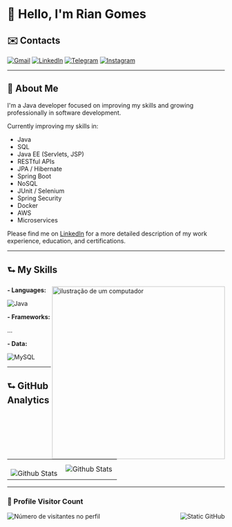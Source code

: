 # 👋 Hello, I'm Rian Gomes

## ✉️ Contacts

<p align="left">
  <a href="https://mail.google.com/mail/u/1/?hl=en&tf=cm&fs=1&to=devrgomes@gmail.com" title="Gmail">
  <img src="https://img.shields.io/badge/-Gmail-FF0000?style=flat-square&labelColor=FF0000&logo=gmail&logoColor=white&link=LINK-DO-SEU-GMAIL" alt="Gmail"/></a>
  <a href="https://www.linkedin.com/in/devrgomes/" title="LinkedIn">
  <img src="https://img.shields.io/badge/-Linkedin-0e76a8?style=flat-square&logo=Linkedin&logoColor=white&link=LINK-DO-SEU-LINKEDIN" alt="LinkedIn"/></a>
  <a href="https://t.me/DEVRGomes" title="Telegram">
  <img src="https://img.shields.io/badge/-Telegram-2CA5E0?style=flat-square&logo=telegram&logoColor=white&link=LINK-DO-SEU-INSTAGRAM" alt="Telegram"/></a>
  <a href="https://www.instagram.com/devrgomes" title="Instagram">
  <img src="https://img.shields.io/badge/-Instagram-DF0174?style=flat-square&labelColor=DF0174&logo=instagram&logoColor=white&link=LINK-DO-SEU-INSTAGRAM" alt="Instagram"/></a>
</p>

---

## 👤 About Me

I'm a Java developer focused on improving my skills and growing professionally in software development.

Currently improving my skills in:

* Java
* SQL
* Java EE (Servlets, JSP)
* RESTful APIs
* JPA / Hibernate
* Spring Boot
* NoSQL
* JUnit / Selenium
* Spring Security
* Docker
* AWS
* Microservices



Please find me on [LinkedIn](https://www.linkedin.com/in/devrgomes/) for a more detailed description of my work experience, education, and certifications.

---

## ⮑ My Skills

<img src="https://raw.githubusercontent.com/MicaelliMedeiros/micaellimedeiros/master/image/computer-illustration.png" alt="ilustração de um computador" min-width="400px" max-width="400px" width="400px" align="right">


**- Languages:**

![Java](https://img.shields.io/badge/-Java-333333?style=flat&logo=Java&logoColor=007396)

**- Frameworks:**

...

**- Data:**

![MySQL](https://img.shields.io/badge/MySQL-00000F?style=flat&logo=mysql&logoColor=white)

---

## ⮑ GitHub Analytics

<table>
  <tr>
    <td>
      <br />
      <img
        align="left"
        src="https://github-readme-streak-stats.herokuapp.com/?user=devrgomes&theme=dark&hide_border=false"
        alt="Github Stats"
      />
    </td>
    <td>
      <img
        align="left"
        src="https://github-readme-stats.vercel.app/api/top-langs/?username=devrgomes&theme=dark&hide_border=false&include_all_commits=true&count_private=true&layout=compact"
        alt="Github Stats"
      />
    </td>
  </tr>
</table>

---

<div align="left">
  <h3><b>📍 Profile Visitor Count</b></h3>
</div>
<a href="https://github.com/devrgomes"> <img align="right" src="https://img.shields.io/static/v1?label=GitHub&message=devrgomes&color=f8efd4&style=for-the-badge&logo=GitHub" alt="Static GitHub"></a>
<p align="left">
  <img src="https://profile-counter.glitch.me/devrgomes/count.svg" alt="Número de visitantes no perfil"/>
</p>
